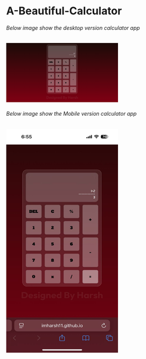 ﻿# A-Beautiful-Calculator
 <h6>Below image show the desktop version calculator app</h6>  
<img src="CalculatorDesktopPreview.png" alt="Desktop preview" width="300">
 <h6>Below image show the Mobile version calculator app</h6>
<img src="CalculatorMobilePreview.png.jpg" alt="Mobile preview" width="300" height="600">
